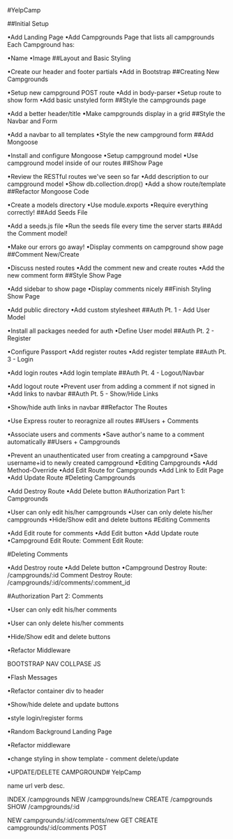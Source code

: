 #YelpCamp

##Initial Setup

•Add Landing Page
•Add Campgrounds Page that lists all campgrounds
Each Campground has:

•Name
•Image
##Layout and Basic Styling

•Create our header and footer partials
•Add in Bootstrap
##Creating New Campgrounds

•Setup new campground POST route
•Add in body-parser
•Setup route to show form
•Add basic unstyled form
##Style the campgrounds page

•Add a better header/title
•Make campgrounds display in a grid
##Style the Navbar and Form

•Add a navbar to all templates
•Style the new campground form
##Add Mongoose

•Install and configure Mongoose
•Setup campground model
•Use campground model inside of our routes
##Show Page

•Review the RESTful routes we've seen so far
•Add description to our campground model
•Show db.collection.drop()
•Add a show route/template
##Refactor Mongoose Code

•Create a models directory
•Use module.exports
•Require everything correctly!
##Add Seeds File

•Add a seeds.js file
•Run the seeds file every time the server starts
##Add the Comment model!

•Make our errors go away!
•Display comments on campground show page
##Comment New/Create

•Discuss nested routes
•Add the comment new and create routes
•Add the new comment form
##Style Show Page

•Add sidebar to show page
•Display comments nicely
##Finish Styling Show Page

•Add public directory
•Add custom stylesheet
##Auth Pt. 1 - Add User Model

•Install all packages needed for auth
•Define User model
##Auth Pt. 2 - Register

•Configure Passport
•Add register routes
•Add register template
##Auth Pt. 3 - Login

•Add login routes
•Add login template
##Auth Pt. 4 - Logout/Navbar

•Add logout route
•Prevent user from adding a comment if not signed in
•Add links to navbar
##Auth Pt. 5 - Show/Hide Links

•Show/hide auth links in navbar
##Refactor The Routes

•Use Express router to reoragnize all routes
##Users + Comments

•Associate users and comments
•Save author's name to a comment automatically
##Users + Campgrounds

•Prevent an unauthenticated user from creating a campground
•Save username+id to newly created campground
•Editing Campgrounds
•Add Method-Override
•Add Edit Route for Campgrounds
•Add Link to Edit Page
•Add Update Route
#Deleting Campgrounds

•Add Destroy Route
•Add Delete button
#Authorization Part 1: Campgrounds

•User can only edit his/her campgrounds
•User can only delete his/her campgrounds
•Hide/Show edit and delete buttons
#Editing Comments

•Add Edit route for comments
•Add Edit button
•Add Update route
•Campground Edit Route: Comment Edit Route:

#Deleting Comments

•Add Destroy route
•Add Delete button
•Campground Destroy Route: /campgrounds/:id Comment Destroy Route: /campgrounds/:id/comments/:comment_id

#Authorization Part 2: Comments

•User can only edit his/her comments

•User can only delete his/her comments

•Hide/Show edit and delete buttons

•Refactor Middleware

BOOTSTRAP NAV COLLPASE JS

•Flash Messages

•Refactor container div to header

•Show/hide delete and update buttons

•style login/register forms

•Random Background Landing Page

•Refactor middleware

•change styling in show template - comment delete/update

•UPDATE/DELETE CAMPGROUND# YelpCamp

name url verb desc.

INDEX /campgrounds NEW /campgrounds/new CREATE /campgrounds SHOW /campgrounds/:id

NEW campgrounds/:id/comments/new GET CREATE campgrounds/:id/comments POST
